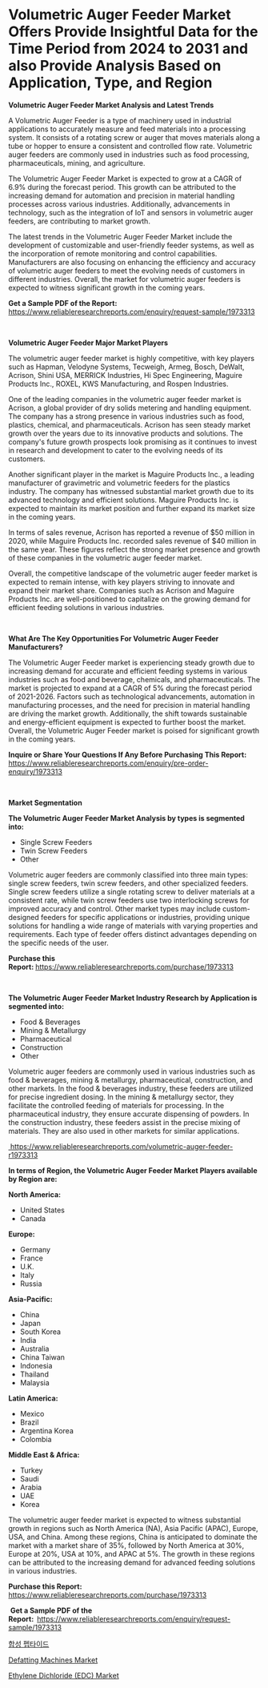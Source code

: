 <p><h1>Volumetric Auger Feeder Market Offers Provide Insightful Data for the Time Period from 2024 to 2031 and also Provide Analysis Based on Application, Type, and Region</h1></p><p><strong>Volumetric Auger Feeder Market Analysis and Latest Trends</strong></p>
<p><p>A Volumetric Auger Feeder is a type of machinery used in industrial applications to accurately measure and feed materials into a processing system. It consists of a rotating screw or auger that moves materials along a tube or hopper to ensure a consistent and controlled flow rate. Volumetric auger feeders are commonly used in industries such as food processing, pharmaceuticals, mining, and agriculture.</p><p>The Volumetric Auger Feeder Market is expected to grow at a CAGR of 6.9% during the forecast period. This growth can be attributed to the increasing demand for automation and precision in material handling processes across various industries. Additionally, advancements in technology, such as the integration of IoT and sensors in volumetric auger feeders, are contributing to market growth.</p><p>The latest trends in the Volumetric Auger Feeder Market include the development of customizable and user-friendly feeder systems, as well as the incorporation of remote monitoring and control capabilities. Manufacturers are also focusing on enhancing the efficiency and accuracy of volumetric auger feeders to meet the evolving needs of customers in different industries. Overall, the market for volumetric auger feeders is expected to witness significant growth in the coming years.</p></p>
<p><strong>Get a Sample PDF of the Report:&nbsp;</strong> <a href="https://www.reliableresearchreports.com/enquiry/request-sample/1973313">https://www.reliableresearchreports.com/enquiry/request-sample/1973313</a></p>
<p>&nbsp;</p>
<p><strong>Volumetric Auger Feeder Major Market Players</strong></p>
<p><p>The volumetric auger feeder market is highly competitive, with key players such as Hapman, Velodyne Systems, Tecweigh, Armeg, Bosch, DeWalt, Acrison, Shini USA, MERRICK Industries, Hi Spec Engineering, Maguire Products Inc., ROXEL, KWS Manufacturing, and Rospen Industries.</p><p>One of the leading companies in the volumetric auger feeder market is Acrison, a global provider of dry solids metering and handling equipment. The company has a strong presence in various industries such as food, plastics, chemical, and pharmaceuticals. Acrison has seen steady market growth over the years due to its innovative products and solutions. The company's future growth prospects look promising as it continues to invest in research and development to cater to the evolving needs of its customers.</p><p>Another significant player in the market is Maguire Products Inc., a leading manufacturer of gravimetric and volumetric feeders for the plastics industry. The company has witnessed substantial market growth due to its advanced technology and efficient solutions. Maguire Products Inc. is expected to maintain its market position and further expand its market size in the coming years.</p><p>In terms of sales revenue, Acrison has reported a revenue of $50 million in 2020, while Maguire Products Inc. recorded sales revenue of $40 million in the same year. These figures reflect the strong market presence and growth of these companies in the volumetric auger feeder market.</p><p>Overall, the competitive landscape of the volumetric auger feeder market is expected to remain intense, with key players striving to innovate and expand their market share. Companies such as Acrison and Maguire Products Inc. are well-positioned to capitalize on the growing demand for efficient feeding solutions in various industries.</p></p>
<p>&nbsp;</p>
<p><strong>What Are The Key Opportunities For Volumetric Auger Feeder Manufacturers?</strong></p>
<p><p>The Volumetric Auger Feeder market is experiencing steady growth due to increasing demand for accurate and efficient feeding systems in various industries such as food and beverage, chemicals, and pharmaceuticals. The market is projected to expand at a CAGR of 5% during the forecast period of 2021-2026. Factors such as technological advancements, automation in manufacturing processes, and the need for precision in material handling are driving the market growth. Additionally, the shift towards sustainable and energy-efficient equipment is expected to further boost the market. Overall, the Volumetric Auger Feeder market is poised for significant growth in the coming years.</p></p>
<p><strong>Inquire or Share Your Questions If Any Before Purchasing This Report:</strong> <a href="https://www.reliableresearchreports.com/enquiry/pre-order-enquiry/1973313">https://www.reliableresearchreports.com/enquiry/pre-order-enquiry/1973313</a></p>
<p>&nbsp;</p>
<p><strong>Market Segmentation</strong></p>
<p><strong>The Volumetric Auger Feeder Market Analysis by types is segmented into:</strong></p>
<p><ul><li>Single Screw Feeders</li><li>Twin Screw Feeders</li><li>Other</li></ul></p>
<p><p>Volumetric auger feeders are commonly classified into three main types: single screw feeders, twin screw feeders, and other specialized feeders. Single screw feeders utilize a single rotating screw to deliver materials at a consistent rate, while twin screw feeders use two interlocking screws for improved accuracy and control. Other market types may include custom-designed feeders for specific applications or industries, providing unique solutions for handling a wide range of materials with varying properties and requirements. Each type of feeder offers distinct advantages depending on the specific needs of the user.</p></p>
<p><strong>Purchase this Report:&nbsp;</strong><a href="https://www.reliableresearchreports.com/purchase/1973313">https://www.reliableresearchreports.com/purchase/1973313</a></p>
<p>&nbsp;</p>
<p><strong>The Volumetric Auger Feeder Market Industry Research by Application is segmented into:</strong></p>
<p><ul><li>Food & Beverages</li><li>Mining & Metallurgy</li><li>Pharmaceutical</li><li>Construction</li><li>Other</li></ul></p>
<p><p>Volumetric auger feeders are commonly used in various industries such as food & beverages, mining & metallurgy, pharmaceutical, construction, and other markets. In the food & beverages industry, these feeders are utilized for precise ingredient dosing. In the mining & metallurgy sector, they facilitate the controlled feeding of materials for processing. In the pharmaceutical industry, they ensure accurate dispensing of powders. In the construction industry, these feeders assist in the precise mixing of materials. They are also used in other markets for similar applications.</p></p>
<p><a href="https://www.reliableresearchreports.com/volumetric-auger-feeder-r1973313">&nbsp;https://www.reliableresearchreports.com/volumetric-auger-feeder-r1973313</a></p>
<p><strong>In terms of Region, the Volumetric Auger Feeder Market Players available by Region are:</strong></p>
<p>
    <p> <strong> North America: </strong>
        <ul>
            <li>United States</li>
            <li>Canada</li>
        </ul>
        </p> 
    <p> <strong> Europe: </strong>
        <ul>
            <li>Germany</li>
            <li>France</li>
            <li>U.K.</li>
            <li>Italy</li>
            <li>Russia</li>
        </ul>
        </p> 
    <p> <strong> Asia-Pacific: </strong>
        <ul>
            <li>China</li>
            <li>Japan</li>
            <li>South Korea</li>
            <li>India</li>
            <li>Australia</li>
            <li>China Taiwan</li>
            <li>Indonesia</li>
            <li>Thailand</li>
            <li>Malaysia</li>
        </ul>
        </p> 
    <p> <strong> Latin America: </strong>
        <ul>
            <li>Mexico</li>
            <li>Brazil</li>
            <li>Argentina Korea</li>
            <li>Colombia</li>
        </ul>
        </p> 
    <p> <strong> Middle East & Africa: </strong>
        <ul>
            <li>Turkey</li>
            <li>Saudi</li>
            <li>Arabia</li>
            <li>UAE</li>
            <li>Korea</li>
        </ul>
    </p>
    </p>
<p><p>The volumetric auger feeder market is expected to witness substantial growth in regions such as North America (NA), Asia Pacific (APAC), Europe, USA, and China. Among these regions, China is anticipated to dominate the market with a market share of 35%, followed by North America at 30%, Europe at 20%, USA at 10%, and APAC at 5%. The growth in these regions can be attributed to the increasing demand for advanced feeding solutions in various industries.</p></p>
<p><strong>Purchase this Report: </strong><a href="https://www.reliableresearchreports.com/purchase/1973313">https://www.reliableresearchreports.com/purchase/1973313</a></p>
<p>&nbsp;<strong>Get a Sample PDF of the Report:&nbsp;&nbsp;</strong><a href="https://www.reliableresearchreports.com/enquiry/request-sample/1973313">https://www.reliableresearchreports.com/enquiry/request-sample/1973313</a></p>
<p><strong></strong></p>
<p><p><a href="https://github.com/laholand/Market-Research-Report-List-3/blob/main/649421241305.md">합성 펩타이드</a></p><p><a href="https://github.com/JameTravis/Market-Research-Report-List-4/blob/main/defatting-machines-market.md">Defatting Machines Market</a></p><p><a href="https://issuu.com/reportprime-2/docs/ethylene-dichloride-edc-market-size-2030.pptx">Ethylene Dichloride (EDC) Market</a></p></p>